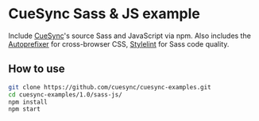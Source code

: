 # CueSync Sass & JS example

Include [CueSync](https://cuesync.github.io)'s source Sass and JavaScript via npm. 
Also includes the [Autoprefixer](https://github.com/postcss/autoprefixer) for cross-browser CSS, 
[Stylelint](https://stylelint.io) for Sass code quality.

## How to use

```sh
git clone https://github.com/cuesync/cuesync-examples.git
cd cuesync-examples/1.0/sass-js/
npm install
npm start
```
